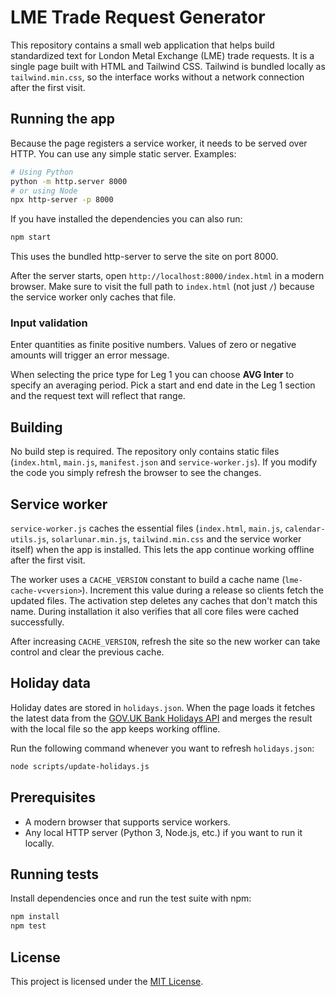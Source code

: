 # LME Trade Request Generator

This repository contains a small web application that helps build standardized text for London Metal Exchange (LME) trade requests. It is a single page built with HTML and Tailwind CSS.
Tailwind is bundled locally as `tailwind.min.css`, so the interface works without a network connection after the first visit.

## Running the app

Because the page registers a service worker, it needs to be served over HTTP. You can use any simple static server. Examples:

```bash
# Using Python
python -m http.server 8000
# or using Node
npx http-server -p 8000
```

If you have installed the dependencies you can also run:

```bash
npm start
```

This uses the bundled http-server to serve the site on port 8000.

After the server starts, open `http://localhost:8000/index.html` in a modern browser.
Make sure to visit the full path to `index.html` (not just `/`) because the service worker only caches that file.

### Input validation

Enter quantities as finite positive numbers. Values of zero or negative amounts
will trigger an error message.

When selecting the price type for Leg 1 you can choose **AVG Inter** to specify an averaging period. Pick a start and end date in the Leg 1 section and the request text will reflect that range.

## Building

No build step is required. The repository only contains static files (`index.html`, `main.js`, `manifest.json` and `service-worker.js`). If you modify the code you simply refresh the browser to see the changes.

## Service worker

`service-worker.js` caches the essential files (`index.html`, `main.js`, `calendar-utils.js`, `solarlunar.min.js`, `tailwind.min.css` and the service worker itself) when the app is installed. This lets the app continue working offline after the first visit.

The worker uses a `CACHE_VERSION` constant to build a cache name (`lme-cache-v<version>`). Increment this value during a release so clients fetch the updated files. The activation step deletes any caches that don't match this name. During installation it also verifies that all core files were cached successfully.

After increasing `CACHE_VERSION`, refresh the site so the new worker can take control and clear the previous cache.

## Holiday data

Holiday dates are stored in `holidays.json`. When the page loads it fetches the
latest data from the [GOV.UK Bank Holidays API](https://www.gov.uk/bank-holidays.json) and merges the result with the local file so the app keeps working offline.

Run the following command whenever you want to refresh `holidays.json`:

```bash
node scripts/update-holidays.js
```

## Prerequisites

- A modern browser that supports service workers.
- Any local HTTP server (Python 3, Node.js, etc.) if you want to run it locally.

## Running tests

Install dependencies once and run the test suite with npm:

```bash
npm install
npm test
```


## License

This project is licensed under the [MIT License](LICENSE).
